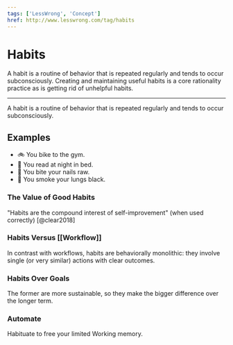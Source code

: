 ```yaml
---
tags: ['LessWrong', 'Concept']
href: http://www.lesswrong.com/tag/habits
---
```


# Habits

A habit is a routine of behavior that is repeated regularly and tends to occur subconsciously. Creating and maintaining useful habits is a core rationality practice as is getting rid of unhelpful habits.

---

A habit is a routine of behavior that is repeated regularly and tends to occur subconsciously.

## Examples

- 🚲 You bike to the gym.
- 📖 You read at night in bed.
- 💅 You bite your nails raw.
- 🚬 You smoke your lungs black.

### The Value of Good Habits

"Habits are the compound interest of self-improvement" (when used correctly) [@clear2018]

### Habits Versus [[Workflow]]

 In contrast with workflows, habits are behaviorally monolithic: they involve single (or very similar) actions with clear outcomes.



### Habits Over Goals

The former are more sustainable, so they make the bigger difference over the longer term.



### Automate

Habituate to free your limited Working memory.
